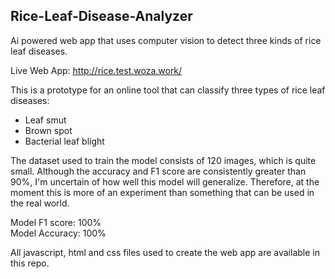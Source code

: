 ## Rice-Leaf-Disease-Analyzer
Ai powered web app that uses computer vision to detect three kinds of rice leaf diseases.

Live Web App: http://rice.test.woza.work/

This is a prototype for an online tool that can classify three types of rice leaf diseases:
- Leaf smut
- Brown spot
- Bacterial leaf blight

The dataset used to train the model consists of 120 images, which is quite small. Although the accuracy and F1 score are consistently greater than 90%, I'm uncertain of how well this model will generalize. Therefore, at the moment this is more of an experiment than something that can be used in the real world.

Model F1 score: 100%<br>
Model Accuracy: 100%

All javascript, html and css files used to create the web app are available in this repo.
